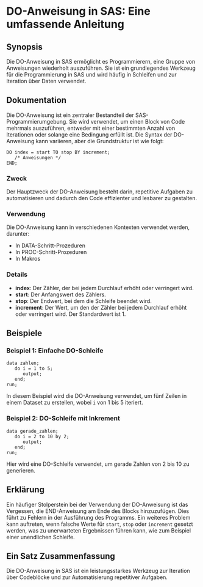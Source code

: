 <!--
Meta Description: # DO-Anweisung in SAS: Eine umfassende Anleitung ## Synopsis Die DO-Anweisung in SAS ermöglicht es Programmierern, eine Gruppe von Anweisungen wiederh...
Meta Keywords: der, anweisung, die, sas, ist
-->

# DO-Anweisung in SAS: Eine umfassende Anleitung

## Synopsis
Die DO-Anweisung in SAS ermöglicht es Programmierern, eine Gruppe von Anweisungen wiederholt auszuführen. Sie ist ein grundlegendes Werkzeug für die Programmierung in SAS und wird häufig in Schleifen und zur Iteration über Daten verwendet.

## Dokumentation
Die DO-Anweisung ist ein zentraler Bestandteil der SAS-Programmierumgebung. Sie wird verwendet, um einen Block von Code mehrmals auszuführen, entweder mit einer bestimmten Anzahl von Iterationen oder solange eine Bedingung erfüllt ist. Die Syntax der DO-Anweisung kann variieren, aber die Grundstruktur ist wie folgt:

```sas
DO index = start TO stop BY increment;
   /* Anweisungen */
END;
```

### Zweck
Der Hauptzweck der DO-Anweisung besteht darin, repetitive Aufgaben zu automatisieren und dadurch den Code effizienter und lesbarer zu gestalten.

### Verwendung
Die DO-Anweisung kann in verschiedenen Kontexten verwendet werden, darunter:
- In DATA-Schritt-Prozeduren
- In PROC-Schritt-Prozeduren
- In Makros

### Details
- **index**: Der Zähler, der bei jedem Durchlauf erhöht oder verringert wird.
- **start**: Der Anfangswert des Zählers.
- **stop**: Der Endwert, bei dem die Schleife beendet wird.
- **increment**: Der Wert, um den der Zähler bei jedem Durchlauf erhöht oder verringert wird. Der Standardwert ist 1.

## Beispiele
### Beispiel 1: Einfache DO-Schleife
```sas
data zahlen;
   do i = 1 to 5;
      output;
   end;
run;
```
In diesem Beispiel wird die DO-Anweisung verwendet, um fünf Zeilen in einem Dataset zu erstellen, wobei `i` von 1 bis 5 iteriert.

### Beispiel 2: DO-Schleife mit Inkrement
```sas
data gerade_zahlen;
   do i = 2 to 10 by 2;
      output;
   end;
run;
```
Hier wird eine DO-Schleife verwendet, um gerade Zahlen von 2 bis 10 zu generieren.

## Erklärung
Ein häufiger Stolperstein bei der Verwendung der DO-Anweisung ist das Vergessen, die END-Anweisung am Ende des Blocks hinzuzufügen. Dies führt zu Fehlern in der Ausführung des Programms. Ein weiteres Problem kann auftreten, wenn falsche Werte für `start`, `stop` oder `increment` gesetzt werden, was zu unerwarteten Ergebnissen führen kann, wie zum Beispiel einer unendlichen Schleife.

## Ein Satz Zusammenfassung
Die DO-Anweisung in SAS ist ein leistungsstarkes Werkzeug zur Iteration über Codeblöcke und zur Automatisierung repetitiver Aufgaben.